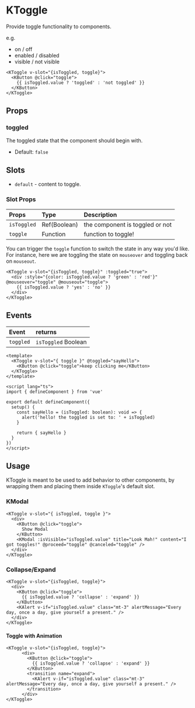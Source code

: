 # KToggle

Provide toggle functionality to components.

e.g.

- on / off
- enabled / disabled
- visible / not visible

<KCard>
  <template v-slot:body>
    <KToggle v-slot="{isToggled, toggle}">
        <KButton @click="toggle">
          {{ isToggled.value ? 'toggled' : 'not toggled' }}
        </KButton>
    </KToggle>
  </template>
</KCard>

```vue
<KToggle v-slot="{isToggled, toggle}">
  <KButton @click="toggle">
    {{ isToggled.value ? 'toggled' : 'not toggled' }}
  </KButton>
</KToggle>
```

## Props

### toggled

The toggled state that the component should begin with.

- Default: `false`

## Slots

- `default` - content to toggle.

### Slot Props

| Props       | Type     | Description                     |
| :---------- | :------- | :------------------------------ |
| `isToggled` | Ref(Boolean)  | the component is toggled or not |
| `toggle`    | Function | function to toggle!             |

You can trigger the `toggle` function to switch the state in any way you'd like.
For instance, here we are toggling the state on `mouseover` and toggling back on
`mouseout`.

<KCard>
  <template v-slot:body>
    <KToggle :toggled="true" v-slot="{isToggled, toggle}">
      <div
        :style="{color: isToggled.value ? 'green' : 'red'}"
        @mouseover="toggle"
        @mouseout="toggle">
        {{ isToggled.value ? 'yes' : 'no' }}
      </div>
    </KToggle>
  </template>
</KCard>

```vue
<KToggle v-slot="{isToggled, toggle}" :toggled="true">
  <div :style="{color: isToggled.value ? 'green' : 'red'}" @mouseover="toggle" @mouseout="toggle">
    {{ isToggled.value ? 'yes' : 'no' }}
  </div>
</KToggle>
```

## Events

| Event     | returns             |
| :-------- | :------------------ |
| `toggled` | `isToggled` Boolean |

<KCard>
  <template v-slot:body>
    <KToggle v-slot="{ toggle }" @toggled="sayHello">
      <KButton @click="toggle">keep clicking me</KButton>
    </KToggle>
  </template>
</KCard>

```vue
<template>
  <KToggle v-slot="{ toggle }" @toggled="sayHello">
    <KButton @click="toggle">keep clicking me</KButton>
  </KToggle>
</template>

<script lang="ts">
import { defineComponent } from 'vue'

export default defineComponent({
  setup() {
    const sayHello = (isToggled: boolean): void => {
      alert('hello! the toggled is set to: ' + isToggled)
    }

    return { sayHello }
  }
})
</script>
```

## Usage

KToggle is meant to be used to add behavior to other components, by wrapping
them and placing them inside `KToggle`'s default slot.

### KModal

<KCard class="mt-3">
  <template v-slot:body>
    <KToggle v-slot="{ isToggled, toggle }">
      <div>
        <KButton @click="toggle">
          Show Modal
        </KButton>
        <KModal
          :isVisible="isToggled.value"
          title="Look Mah!"
          content="I got toggles!"
          @proceed="toggle"
          @canceled="toggle" />
      </div>
    </KToggle>
  </template>
</KCard>

```vue
<KToggle v-slot="{ isToggled, toggle }">
  <div>
    <KButton @click="toggle">
      Show Modal
    </KButton>
    <KModal :isVisible="isToggled.value" title="Look Mah!" content="I got toggles!" @proceed="toggle" @canceled="toggle" />
  </div>
</KToggle>
```

### Collapse/Expand

<KCard class="mt-2" style="min-height: 100px;">
  <template v-slot:body>
    <KToggle v-slot="{isToggled, toggle}">
      <div>
        <KButton @click="toggle">
          {{ isToggled.value ? 'collapse' : 'expand' }}
        </KButton>
        <KAlert
          v-if="isToggled.value"
          class="mt-3"
          alertMessage="Every day, once a day, give yourself a present." />
      </div>
    </KToggle>
  </template>
</KCard>

```vue
<KToggle v-slot="{isToggled, toggle}">
  <div>
    <KButton @click="toggle">
      {{ isToggled.value ? 'collapse' : 'expand' }}
    </KButton>
    <KAlert v-if="isToggled.value" class="mt-3" alertMessage="Every day, once a day, give yourself a present." />
  </div>
</KToggle>
```

#### Toggle with Animation

<KCard class="mt-2" style="min-height: 100px;">
  <template v-slot:body>
    <KToggle v-slot="{isToggled, toggle}">
      <div>
        <KButton @click="toggle">
          {{ isToggled.value ? 'collapse' : 'expand' }}
        </KButton>
        <transition name="expand">
          <KAlert
            v-if="isToggled.value"
            class="mt-3"
            alertMessage="Every day, once a day, give yourself a present." />
        </transition>
      </div>
    </KToggle>
  </template>
</KCard>

```vue
<KToggle v-slot="{isToggled, toggle}">
      <div>
        <KButton @click="toggle">
          {{ isToggled.value ? 'collapse' : 'expand' }}
        </KButton>
        <transition name="expand">
          <KAlert v-if="isToggled.value" class="mt-3" alertMessage="Every day, once a day, give yourself a present." />
        </transition>
      </div>
</KToggle>
```

<script lang="ts">
import { defineComponent } from 'vue'

export default defineComponent({
  setup() {
    const sayHello = (isToggled: boolean): void => {
      alert('hello! the toggled is set to: ' + isToggled)
    }

    return { sayHello }
  }
})
</script>

<style>
.expand-enter-active {
  transform-origin: top left;
  animation: expand-in 0.5s;
}
.expand-leave-active {
  animation: expand-in 0.5s;
  animation-direction: reverse;
  transform-origin: top left;
}

@keyframes expand-in {
  0% {
    transform: scaleY(0);
    opacity: 0;
  }
  100% {
    transform: scaleY(1);
    opacity: 1;
  }
}
</style>

